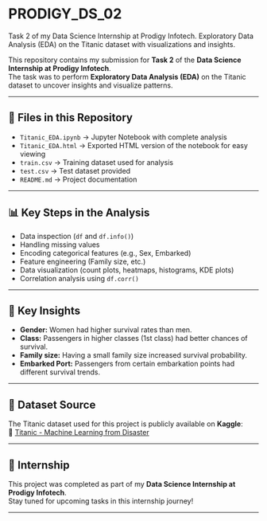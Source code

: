 # PRODIGY_DS_02
Task 2 of my Data Science Internship at Prodigy Infotech.  Exploratory Data Analysis (EDA) on the Titanic dataset with visualizations and insights.

This repository contains my submission for **Task 2** of the **Data Science Internship at Prodigy Infotech**.  
The task was to perform **Exploratory Data Analysis (EDA)** on the Titanic dataset to uncover insights and visualize patterns.

---

## 📂 Files in this Repository
- `Titanic_EDA.ipynb` → Jupyter Notebook with complete analysis  
- `Titanic_EDA.html` → Exported HTML version of the notebook for easy viewing  
- `train.csv` → Training dataset used for analysis  
- `test.csv` → Test dataset provided  
- `README.md` → Project documentation  

---

## 📊 Key Steps in the Analysis
- Data inspection (`df` and `df.info()`)  
- Handling missing values  
- Encoding categorical features (e.g., Sex, Embarked)  
- Feature engineering (Family size, etc.)  
- Data visualization (count plots, heatmaps, histograms, KDE plots)  
- Correlation analysis using `df.corr()`  

---

## 🔑 Key Insights
- **Gender:** Women had higher survival rates than men.  
- **Class:** Passengers in higher classes (1st class) had better chances of survival.  
- **Family size:** Having a small family size increased survival probability.  
- **Embarked Port:** Passengers from certain embarkation points had different survival trends.  

---

## 📌 Dataset Source
The Titanic dataset used for this project is publicly available on **Kaggle**:  
🔗 [Titanic - Machine Learning from Disaster](https://www.kaggle.com/competitions/titanic/data)

---

## 🚀 Internship
This project was completed as part of my **Data Science Internship at Prodigy Infotech**.  
Stay tuned for upcoming tasks in this internship journey!  

---

